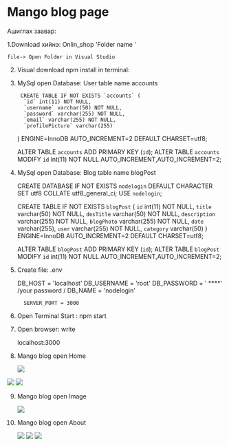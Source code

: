 # Mango blog page 
 Ашиглах заавар:

1.Download хийнэ: Onlin_shop 'Folder name '

   
    file-> Open Folder in Visual Studio
    

2.  Visual download npm install in terminal:

3. MySql open Database: User table name accounts
   
        CREATE TABLE IF NOT EXISTS `accounts` (
         `id` int(11) NOT NULL,
         `username` varchar(50) NOT NULL,
         `password` varchar(255) NOT NULL,
         `email` varchar(255) NOT NULL,
         `profilePicture` varchar(255)
      ) ENGINE=InnoDB AUTO_INCREMENT=2 DEFAULT CHARSET=utf8;

      ALTER TABLE `accounts` ADD PRIMARY KEY (`id`);
      ALTER TABLE `accounts` MODIFY `id` int(11) NOT NULL AUTO_INCREMENT,AUTO_INCREMENT=2;

4. MySql open Database: Blog table name blogPost
   
   
     CREATE DATABASE IF NOT EXISTS `nodelogin` DEFAULT CHARACTER SET utf8 COLLATE utf8_general_ci;
     USE `nodelogin`;

     CREATE TABLE IF NOT EXISTS `blogPost` (
          `id` int(11) NOT NULL,
          `title` varchar(50) NOT NULL,
          `desTitle` varchar(50) NOT NULL,
          `description` varchar(255) NOT NULL,
          `blogPhoto` varchar(255) NOT NULL,
          `date` varchar(255),
	  `user` varchar(255) NOT NULL,
          `category` varchar(50)
     ) ENGINE=InnoDB AUTO_INCREMENT=2 DEFAULT CHARSET=utf8;


     ALTER TABLE `blogPost` ADD PRIMARY KEY (`id`);
     ALTER TABLE `blogPost` MODIFY `id` int(11) NOT NULL AUTO_INCREMENT,AUTO_INCREMENT=2;

5. Create file:  .env 

 	DB_HOST  = 'localhost'
	DB_USERNAME  = 'root'
	DB_PASSWORD = ' ****'     /your password /
	DB_NAME = 'nodelogin'

         SERVER_PORT = 3000

6. Open Terminal Start : 
       npm start  
       
7. Open browser: write
   
   localhost:3000 
   
8. Mango blog open Home
   
   <img src="https://scontent.fuln4-1.fna.fbcdn.net/v/t1.15752-9/173187326_306527094410981_5453798534522007180_n.png?_nc_cat=111&ccb=1-3&_nc_sid=ae9488&_nc_ohc=gvrOtwWnS-0AX-O6xUV&_nc_ht=scontent.fuln4-1.fna&oh=dffbb8820b4889cf034621fd18356700&oe=60A17554" />
   
  
  <img src="https://scontent.fuln4-1.fna.fbcdn.net/v/t1.15752-9/174150675_511906733351206_7108543604774272003_n.png?_nc_cat=109&ccb=1-3&_nc_sid=ae9488&_nc_ohc=4VHTWdcn_XwAX9BCBa-&_nc_ht=scontent.fuln4-1.fna&oh=440c548350c452f664b9c78f42285cc6&oe=60A11116" />
  
  
   <img src="https://scontent.fuln4-1.fna.fbcdn.net/v/t1.15752-9/174225203_241738220742316_8009252358611238796_n.png?_nc_cat=109&ccb=1-3&_nc_sid=ae9488&_nc_ohc=lu_lFpjQGYsAX_3AvNb&_nc_oc=AQk_f4u18rtQG2wsyRjcHk3rkXZeappzlC2RnL6VkYX4n6qR83A5d4xI0hO3t38G0xs&_nc_ht=scontent.fuln4-1.fna&oh=c792989b04d850e3e2a178cd3130b407&oe=60A03D09" />
   
  
  9. Mango blog open Image 
      
       <img src="https://scontent.fuln4-2.fna.fbcdn.net/v/t1.15752-9/173984103_141923367937124_8281380117241670939_n.png?_nc_cat=106&ccb=1-3&_nc_sid=ae9488&_nc_ohc=1j3so2h8hG8AX8niZ-5&_nc_oc=AQlHoOXI9o3U1WmocJWFCq7qfaSiCN37Il23yTzUQhoYvAUrLPGn6ksu5wXzNneoii0&_nc_ht=scontent.fuln4-2.fna&oh=1c281ddb7219c9b51dc5700d816d1f1b&oe=609FEA9D" />
       
  10. Mango blog open About 
      
      <img src="https://scontent.fuln4-1.fna.fbcdn.net/v/t1.15752-9/173954097_3671102846333397_2320240370128337907_n.png?_nc_cat=102&ccb=1-3&_nc_sid=ae9488&_nc_ohc=RaR5JlmiXiIAX_CtfjA&_nc_ht=scontent.fuln4-1.fna&oh=74514ca2ca81b2dee54e4df74f908b60&oe=60A08EE8" />
      
      <img src="https://scontent.fuln4-1.fna.fbcdn.net/v/t1.15752-9/173386495_1618148841714421_7873504001202185776_n.png?_nc_cat=109&ccb=1-3&_nc_sid=ae9488&_nc_ohc=-hNBDasC7WIAX_zkaz5&_nc_oc=AQnpV-KbcfS3FxPpngMY__i6semLtYCSQURglKQMSyQBhOe2qMZSzNZcQq7HPPMrqy4&_nc_ht=scontent.fuln4-1.fna&oh=506c9a2705a04e992226c58e352afd6d&oe=60A13B8E" />
      
      <img src="https://scontent.fuln4-1.fna.fbcdn.net/v/t1.15752-9/171874419_807938993156543_9019422614418525707_n.png?_nc_cat=104&ccb=1-3&_nc_sid=ae9488&_nc_ohc=DwA-41jHmWcAX-z37_x&_nc_ht=scontent.fuln4-1.fna&oh=22d92ec9177baf78c49f41b250e09954&oe=609FE65B" />
      
 
 
      
           
      
   
    
    
  
  
 
 





